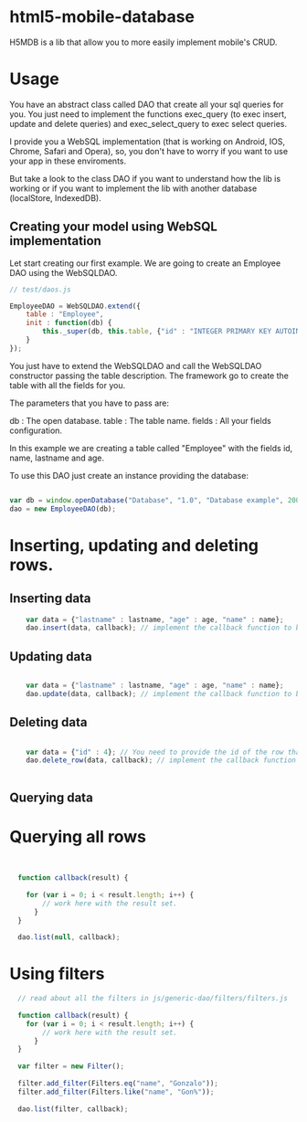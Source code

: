 html5-mobile-database
=====================

H5MDB is a lib that allow you to more easily implement mobile's CRUD.

 
# Usage

You have an abstract class called DAO that create all your sql queries for you. You just need to implement the functions exec_query (to exec insert, update and delete queries) and exec_select_query to exec select queries.

I provide you a WebSQL implementation (that is working on Android, IOS, Chrome, Safari and Opera), so, you don't have to worry if you want to use your app in these enviroments.

But take a look to the class DAO if you want to understand how the lib is working or if you want to implement the lib with another database (localStore, IndexedDB).

## Creating your model using WebSQL implementation

Let start creating our first example. We are going to create an Employee DAO using the WebSQLDAO.

```javascript
// test/daos.js

EmployeeDAO = WebSQLDAO.extend({
	table : "Employee",
	init : function(db) {
		this._super(db, this.table, {"id" : "INTEGER PRIMARY KEY AUTOINCREMENT", "name" : "VARCHAR(50)", "lastname" : "VARCHAR(50)", "age" : "INTEGER"});
	}
});

```

You just have to extend the WebSQLDAO and call the WebSQLDAO constructor passing the table description. The framework go to create the table with all the fields for you.

The parameters that you have to pass are:

db : The open database.
table : The table name.
fields : All your fields configuration.

In this example we are creating a table called "Employee" with the fields id, name, lastname and age.

To use this DAO just create an instance providing the database:

```javascript

var db = window.openDatabase("Database", "1.0", "Database example", 200000);
dao = new EmployeeDAO(db);

```

# Inserting, updating and deleting rows.

## Inserting data

```javascript
	var data = {"lastname" : lastname, "age" : age, "name" : name};
	dao.insert(data, callback); // implement the callback function to be called after your insert
```

## Updating data

```javascript

	var data = {"lastname" : lastname, "age" : age, "name" : name};
	dao.update(data, callback); // implement the callback function to be called after your update
```

## Deleting data

```javascript
  
	var data = {"id" : 4}; // You need to provide the id of the row that you want to delete.
	dao.delete_row(data, callback); // implement the callback function to be called after your delete
 
```

## Querying data

# Querying all rows

```javascript
  
  
  function callback(result) {
		
	for (var i = 0; i < result.length; i++) {
		// work here with the result set.
      }
  }
  
  dao.list(null, callback);
```

# Using filters

```javascript
  // read about all the filters in js/generic-dao/filters/filters.js 
 
  function callback(result) {
	for (var i = 0; i < result.length; i++) {
		// work here with the result set.
      }
  }
  
  var filter = new Filter();
  
  filter.add_filter(Filters.eq("name", "Gonzalo"));
  filter.add_filter(Filters.like("name", "Gon%"));
  
  dao.list(filter, callback);
  
```
